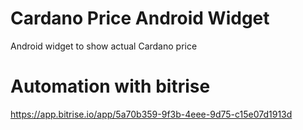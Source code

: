 # Cardano Price Android Widget

Android widget to show actual Cardano price 

# Automation with bitrise

https://app.bitrise.io/app/5a70b359-9f3b-4eee-9d75-c15e07d1913d


